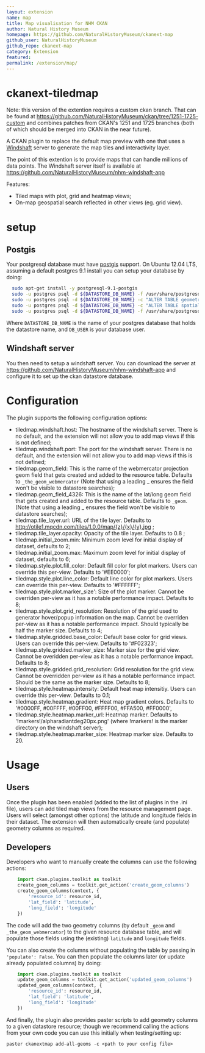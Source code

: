 ```yaml
---
layout: extension
name: map
title: Map visualisation for NHM CKAN
author: Natural History Museum
homepage: https://github.com/NaturalHistoryMuseum/ckanext-map
github_user: NaturalHistoryMuseum
github_repo: ckanext-map
category: Extension
featured: 
permalink: /extension/map/
---
```



ckanext-tiledmap
===========

Note: this version of the extention requires a custom ckan branch. That can be found at
https://github.com/NaturalHistoryMuseum/ckan/tree/1251-1725-custom and combines patches from CKAN's 1251 and 1725
branches (both of which should be merged into CKAN in the near future).

A CKAN plugin to replace the default map preview with one that uses a
<a href="https://github.com/CartoDB/Windshaft">Windshaft</a> server to generate the map tiles and interactivity layer.

The point of this extention is to provide maps that can handle millions of data points. The Windshaft server itself is
available at
<a href="https://github.com/NaturalHistoryMuseum/nhm-windshaft-app">https://github.com/NaturalHistoryMuseum/nhm-windshaft-app</a>

Features:
- Tiled maps with plot, grid and heatmap views;
- On-map geospatial search reflected in other views (eg. grid view).

setup
=====

Postgis
-------

Your postgresql database must have <a href="http://postgis.net/">postgis</a> support. On Ubuntu 12.04 LTS, assuming a
default postgres 9.1 install you can setup your database by doing:

```bash
  sudo apt-get install -y postgresql-9.1-postgis
  sudo -u postgres psql -d ${DATASTORE_DB_NAME} -f /usr/share/postgresql/9.1/contrib/postgis-1.5/postgis.sql
  sudo -u postgres psql -d ${DATASTORE_DB_NAME} -c "ALTER TABLE geometry_columns OWNER TO $DB_USER"
  sudo -u postgres psql -d ${DATASTORE_DB_NAME} -c "ALTER TABLE spatial_ref_sys OWNER TO $DB_USER"
  sudo -u postgres psql -d ${DATASTORE_DB_NAME} -f /usr/share/postgresql/9.1/contrib/postgis-1.5/spatial_ref_sys.sql
```

Where ```DATASTORE_DB_NAME``` is the name of your postgres database that holds the datastore name, and ```DB_USER``` is
your database user.

Windshaft server
----------------

You then need to setup a windshaft server. You can download the server at
<a href="https://github.com/NaturalHistoryMuseum/nhm-windshaft-app">https://github.com/NaturalHistoryMuseum/nhm-windshaft-app</a>
and configure it to set up the ckan datastore database.

Configuration
=============

The plugin supports the following configuration options:

- tiledmap.windshaft.host: The hostname of the windshaft server. There is no default, and the extension will not allow
  you to add map views if this is not defined;
- tiledmap.windshaft.port: The port for the windshaft server. There is no default, and the extension will not allow
  you to add map views if this is not defined;
- tiledmap.geom_field: This is the name of the webmercator projection geom field that gets created and added to the
  resource table. Defaults to ```_the_geom_webmercator``` (Note that using a leading _ ensures the field won't be
  visible to datastore searches);
- tiledmap.geom_field_4326: This is the name of the lat/long geom field that gets created and added to the resource
  table. Defaults to ```_geom```. (Note that using a leading _ ensures the field won't be
  visible to datastore searches);
- tiledmap.tile_layer.url: URL of the tile layer. Defaults to http://otile1.mqcdn.com/tiles/1.0.0/map/{z}/{x}/{y}.jpg ;
- tiledmap.tile_layer.opacity: Opacity of the tile layer. Defaults to 0.8 ;
- tiledmap.initial_zoom.min: Minimum zoom level for initial display of dataset, defaults to 2;
- tiledmap.initial_zoom.max: Maximum zoom level for initial display of dataset, defaults to 6;
- tiledmap.style.plot.fill_color: Default fill color for plot markers. Users can override this per-view. Defaults to
  '#EE0000';
- tiledmap.style.plot.line_color: Default line color for plot markers. Users can override this per-view. Defaults to
  '#FFFFFF';
- tiledmap.style.plot.marker_size': Size of the plot marker. Cannot be overriden per-view as it has a notable
  performance impact. Defaults to 8;
- tiledmap.style.plot.grid_resolution: Resolution of the grid used to generator hover/popup information on the map.
  Cannot be overriden per-view as it has a notable performance impact. Should typically be half the marker size.
  Defaults to 4;
- tiledmap.style.gridded.base_color: Default base color for grid views. Users can override this per-view. Defaults to
  '#F02323';
- tiledmap.style.gridded.marker_size: Marker size for the grid view. Cannot be overidden per-view as it has a notable
  performance impact. Defaults to 8;
- tiledmap.style.gridded.grid_resolution: Grid resolution for the grid view. Cannot be overridden per-view as it has a
  notable performance impact. Should be the same as the marker size. Defaults to 8;
- tiledmap.style.heatmap.intensity: Default heat map intensitiy. Users can override this per-view. Defaults to 0.1;
- tiledmap.style.heatmap.gradient: Heat map gradient colors. Defaults to
  '#0000FF, #00FFFF, #00FF00, #FFFF00, #FFA500, #FF0000',
- tiledmap.style.heatmap.marker_url: Heatmap marker. Defaults to '!markers!/alpharadiantdeg20px.png' (where !markers!
  is the marker directory on the windshaft server);
- tiledmap.style.heatmap.marker_size: Heatmap marker size. Defaults to 20.


Usage
=====

Users
-----

Once the plugin has been enabled (added to the list of plugins in the .ini file), users can add tiled map views from
the resource management page. Users will select (amongst other options) the latitude and longitude fields in their
dataset. The extension will then automatically create (and populate) geometry columns as required.

Developers
----------

Developers who want to manually create the columns can use the following actions:

```python
    import ckan.plugins.toolkit as toolkit
    create_geom_columns = toolkit.get_action('create_geom_columns')
    create_geom_columns(context, {
        'resource_id': resource_id,
        'lat_field': 'latitude',
        'long_field': 'longitude'
    })
```

The code will add the two geometry columns (by default ```_geom``` and ```_the_geom_webmercator```) to the given resource
database table, and will populate those fields using the (existing) ```latitude``` and ```longitude``` fields.

You can also create the columns without populating the table by passing in ```'populate': False```. You can then
populate the columns later (or update already populated columns) by doing:

```python
    import ckan.plugins.toolkit as toolkit
    update_geom_columns = toolkit.get_action('updated_geom_columns')
    updated_geom_columns(context, {
        'resource_id': resource_id,
        'lat_field': 'latitude',
        'long_field': 'longitude'
    })
```

And finally, the plugin also provides paster scripts to add geometry columns to a given datastore resource; though we
recommend calling the actions from your own code you can use this initially when testing/setting up:

```
paster ckanextmap add-all-geoms -c <path to your config file>
```
